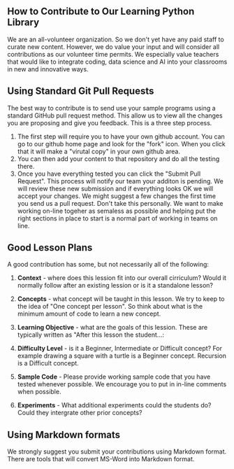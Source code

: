 ## How to Contribute to Our Learning Python Library

We are an all-volunteer organization.  So we don't yet have any paid staff to curate new content.  However, we do value your input and will consider all contributions as our volunteer time permits.  We especially value teachers that would like to integrate coding, data science and AI into your classrooms in new and innovative ways.

## Using Standard Git Pull Requests
The best way to contribute is to send use your sample programs using a standard GitHub pull request method.  This allow us to view all the changes you are proposing and give you feedback.  This is a three step process.
1. The first step will require you to have your own github account.  You can go to our github home page and look for the "fork" icon.  When you click that it will make a "virutal copy" in your own github area.
2. You can then add your content to that repository and do all the testing there.
3. Once you have everything tested you can click the "Submit Pull Request".  This process will notify our team your additon is pending.  We will review these new submission and if everything looks OK we will accept your changes.  We might suggest a few changes the first time you send us a pull request.  Don't take this personally.  We want to make working on-line togeher as semaless as possible and helping put the right sections in place to start is a normal part of working in teams on line.

## Good Lesson Plans

A good contribution has some, but not necessarily all of the following:

1. **Context** - where does this lession fit into our overall cirriculum?  Would it normally follow after an existing lession or is it a standalone lesson?

2. **Concepts** - what concept will be taught in this lesson.  We try to keep to the idea of "One concept per lesson".  So think about what is the minimum amount of code to learn a new concept.

3. **Learning Objective** - what are the goals of this lession.  These are typically written as "After this lesson the student...:

4. **Difficulty Level** - is it a Beginner, Intermediate or Difficult 
concept?  For example drawing a square with a turtle is a Beginner concept.  Recursion is a Difficult concept.

4. **Sample Code** - Please provide working sample code that you have tested whenever possible.  We encourage you to put in in-line comments when possible.

5. **Experiments** - What additional experiments could the students do?  Could they intergrate other prior concepts?

## Using Markdown formats
We strongly suggest you submit your contributions using Markdown format.  There are tools that will convert MS-Word into Markdown format.